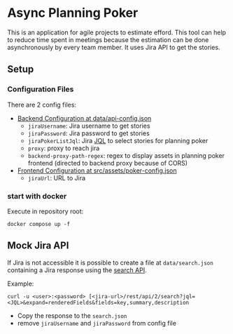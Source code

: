 # Async Planning Poker

This is an application for agile projects to estimate efford.
This tool can help to reduce time spent in meetings because the estimation can be done asynchronously by every team member.
It uses Jira API to get the stories.

## Setup

### Configuration Files

There are 2 config files:
- [Backend Configuration at data/api-config.json](data/api-config_sample.json)
  - `jiraUsername`: Jira username to get stories
  - `jiraPassword`: Jira password to get stories
  - `jiraPokerListJql`: Jira [JQL](https://support.atlassian.com/jira-service-management-cloud/docs/use-advanced-search-with-jira-query-language-jql/) to select stories for planning poker
  - `proxy`: proxy to reach jira
  - `backend-proxy-path-regex`: regex to display assets in planning poker frontend (directed to backend proxy because of CORS)
- [Frontend Configuration at src/assets/poker-config.json](src/assets/poker-config_sample.json)
  - `jiraUrl`: URL to Jira

### start with docker

Execute in repository root:
```
docker compose up -f
```

## Mock Jira API

If Jira is not accessible it is possible to create a file at `data/search.json` containing a Jira response using the [search API](https://developer.atlassian.com/cloud/jira/platform/rest/v2/api-group-issue-search/#api-rest-api-2-search-get).

Example: 
```
curl -u <user>:<password> [<jira-url>/rest/api/2/search?jql=<JQL>&expand=renderedFields&fields=key,summary,description
```

- Copy the response to the `search.json`
- remove `jiraUsername` and `jiraPassword` from config file